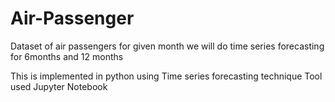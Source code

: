 # Air-Passenger
 Dataset of air passengers for given month we will do time series forecasting for 6months and 12 months
  
  This is implemented in python using Time series forecasting technique 
  Tool used Jupyter Notebook
  
  
